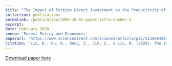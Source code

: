 ```yaml
---
title: "The Impact of Foreign Direct Investment on the Productivity of the Chinese Forest Products Industry"
collection: publications
permalink: /publication/2009-10-01-paper-title-number-2
excerpt:
date: February 2020
venue: 'Forest Policy and Economics'
paperurl: 'https://www.sciencedirect.com/science/article/pii/S1389934119302515'
citation: 'Lin, B., Du, R., Dong, Z., Jin, S., & Liu, W. (2020). The impact of foreign direct investment on the productivity of the Chinese forest products industry. Forest Policy and Economics, 111, 102035.'
---
```


[Download paper here](http://zekuan-dong.github.io/files/paper3.pdf)
